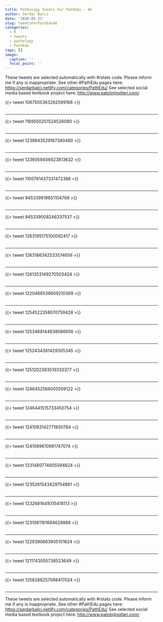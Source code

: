 ```yaml
---
title: Pathology Tweets For PathEdu - 46
author: Serdar Balci
date: '2020-05-23'
slug: tweetsForPathEdu46
categories:
  - R
  - tweets
  - pathology
  - PathEdu
tags: []
image:
  caption: ''
  focal_point: ''
---
```



These tweets are selected automatically with #rstats code. Please inform me if any is inappropriate.
See other #PathEdu pages here: https://serdarbalci.netlify.com/categories/PathEdu/ 
See selected social media based textbook project here: http://www.patolojinotlari.com/

{{< tweet 1067505363262599168 >}}
<br>
<br>
<hr>
{{< tweet 1169550251524526080 >}}
<br>
<br>
<hr>
{{< tweet 1239843529167380480 >}}
<br>
<br>
<hr>
{{< tweet 1236059406623813632 >}}
<br>
<br>
<hr>
{{< tweet 1100761437331472386 >}}
<br>
<br>
<hr>
{{< tweet 945339819651104768 >}}
<br>
<br>
<hr>
{{< tweet 945339008246337537 >}}
<br>
<br>
<hr>
{{< tweet 1263195175100092417 >}}
<br>
<br>
<hr>
{{< tweet 1263186342533574656 >}}
<br>
<br>
<hr>
{{< tweet 1261353149270503424 >}}
<br>
<br>
<hr>
{{< tweet 1220466536609210369 >}}
<br>
<br>
<hr>
{{< tweet 1254522358070759428 >}}
<br>
<br>
<hr>
{{< tweet 1253468144838086656 >}}
<br>
<br>
<hr>
{{< tweet 1252434381429305345 >}}
<br>
<br>
<hr>
{{< tweet 1251202393519333377 >}}
<br>
<br>
<hr>
{{< tweet 1246452568005509122 >}}
<br>
<br>
<hr>
{{< tweet 1246441515733450754 >}}
<br>
<br>
<hr>
{{< tweet 1241093142771830784 >}}
<br>
<br>
<hr>
{{< tweet 1241089610991747074 >}}
<br>
<br>
<hr>
{{< tweet 1231480774605594624 >}}
<br>
<br>
<hr>
{{< tweet 1235261543429754881 >}}
<br>
<br>
<hr>
{{< tweet 1232681649315418113 >}}
<br>
<br>
<hr>
{{< tweet 1231061161694629888 >}}
<br>
<br>
<hr>
{{< tweet 1229390683905101824 >}}
<br>
<br>
<hr>
{{< tweet 1211743055738523649 >}}
<br>
<br>
<hr>
{{< tweet 1208288257068417024 >}}
<br>
<br>
<hr>


These tweets are selected automatically with #rstats code. Please inform me if any is inappropriate.
See other #PathEdu pages here: https://serdarbalci.netlify.com/categories/PathEdu/ 
See selected social media based textbook project here: http://www.patolojinotlari.com/
